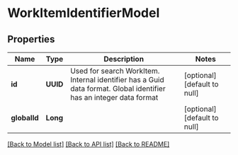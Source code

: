 # WorkItemIdentifierModel
## Properties

| Name | Type | Description | Notes |
|------------ | ------------- | ------------- | -------------|
| **id** | **UUID** | Used for search WorkItem. Internal identifier has a Guid data format. Global identifier has an integer data format | [optional] [default to null] |
| **globalId** | **Long** |  | [optional] [default to null] |

[[Back to Model list]](../README.md#documentation-for-models) [[Back to API list]](../README.md#documentation-for-api-endpoints) [[Back to README]](../README.md)

